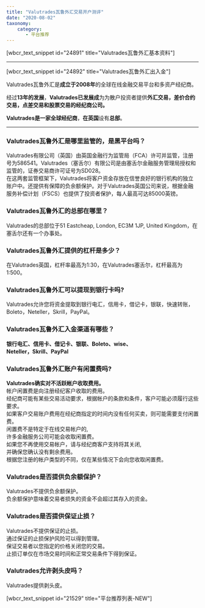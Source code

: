 ```yaml
---
title: "Valutrades瓦鲁外汇交易开户测评"
date: "2020-08-02"
taxonomy:
    category: 
       - 平台推荐
---
```


\[wbcr\_text\_snippet id="24891" title="Valutrades瓦鲁外汇基本资料"\]

* * *

\[wbcr\_text\_snippet id="24892" title="Valutrades瓦鲁外汇出入金"\]

Valutrades瓦鲁外汇是**成立于2008年**的全球在线金融交易平台和多资产经纪商。

经过**13年的发展**，**Valutrades已发展成**为为散户投资者提供**外汇交易，差价合约交易，点差交易和股票交易的经纪商公司。**

**Valutrades是一家全球经纪商**，**在英国**设有**总部**。

* * *

### Valutrades瓦鲁外汇是哪里监管的，是黑平台吗？

Valutrades有限公司（英国）由英国金融行为监管局（FCA）许可并监管，注册号为586541。Valutrades（塞舌尔）有限公司是由塞舌尔金融服务管理局授权和监管的，证券交易商许可证号为SD028。  
在这两套监管框架下，Valutrades将客户资金存放在信誉良好的银行机构的独立账户中。还提供有保障的负余额保护。对于Valutrades英国公司来说，根据金融服务补偿计划（FSCS）也提供了投资者保护，每人最高可达85000英镑。

### Valutrades瓦鲁外汇的总部在哪里？

Valutrades的总部位于51 Eastcheap, London, EC3M 1JP, United Kingdom，在塞舌尔还有一个办事处。

### Valutrades瓦鲁外汇提供的杠杆是多少？

在Valutrades英国，杠杆率最高为1:30，在Valutrades塞舌尔，杠杆最高为1:500。

### Valutrades瓦鲁外汇可以提现到银行卡吗?

Valutrades允许您将资金提取到银行电汇，信用卡，借记卡，银联，快速转账，Boleto，Neteller，Skrill，PayPal。

### Valutrades瓦鲁外汇入金渠道有哪些？

**银行电汇、信用卡、借记卡、银联、Boleto、wise、**   
**Neteller，Skrill、PayPal**

### Valutrades瓦鲁外汇账户有闲置费吗?

**Valutrades确实对不活跃帐户收取费用。**  
帐户闲置费是向注册经纪客户收取的费用。  
经纪商可能有某些交易活动要求，根据帐户的条款和条件，客户可能必须履行这些要求。  
如果客户交易账户费用在经纪商指定的时间内没有任何买卖，则可能需要支付闲置费。  
闲置费不是特定于在线交易帐户的,  
许多金融服务公司可能会收取闲置费。  
如果您不再使用交易帐户，请与经纪商客户支持将其关闭,  
并确保您确认没有剩余费用。  
根据您注册的帐户类型的不同，仅在某些情况下会向您收取闲置费。

### Valutrades是否提供负余额保护？

Valutrades不提供负余额保护。  
负余额保护意味着交易者损失的资金不会超过其存入的资金。

### Valutrades是否提供保证止损？

Valutrades不提供保证的止损。  
通过保证的止损保护风险可以得到管理。  
保证交易者以您指定的价格关闭您的交易。  
止损订单仅在市场交易时间和正常交易条件下得到保证。

### Valutrades允许剥头皮吗？

Valutrades提供剥头皮。

\[wbcr\_text\_snippet id="21529" title="平台推荐列表-NEW"\]
